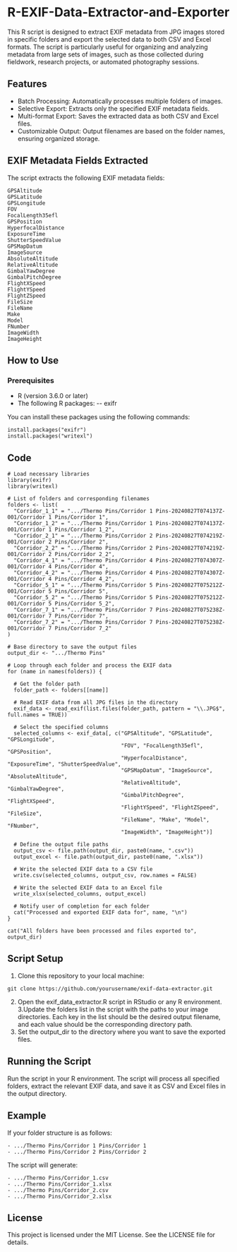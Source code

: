 # R-EXIF-Data-Extractor-and-Exporter

This R script is designed to extract EXIF metadata from JPG images stored in specific folders and export the selected data to both CSV and Excel formats. The script is particularly useful for organizing and analyzing metadata from large sets of images, such as those collected during fieldwork, research projects, or automated photography sessions.

## Features
- Batch Processing: Automatically processes multiple folders of images.
- Selective Export: Extracts only the specified EXIF metadata fields.
- Multi-format Export: Saves the extracted data as both CSV and Excel files.
- Customizable Output: Output filenames are based on the folder names, ensuring organized storage.

## EXIF Metadata Fields Extracted
The script extracts the following EXIF metadata fields:
```
GPSAltitude
GPSLatitude
GPSLongitude
FOV
FocalLength35efl
GPSPosition
HyperfocalDistance
ExposureTime
ShutterSpeedValue
GPSMapDatum
ImageSource
AbsoluteAltitude
RelativeAltitude
GimbalYawDegree
GimbalPitchDegree
FlightXSpeed
FlightYSpeed
FlightZSpeed
FileSize
FileName
Make
Model
FNumber
ImageWidth
ImageHeight
```

## How to Use
### Prerequisites
- R (version 3.6.0 or later)
- The following R packages:
-- exifr

You can install these packages using the following commands:
```
install.packages("exifr")
install.packages("writexl")
```

## Code
```
# Load necessary libraries
library(exifr)
library(writexl)

# List of folders and corresponding filenames
folders <- list(
  "Corridor_1_1" = ".../Thermo Pins/Corridor 1 Pins-20240827T074137Z-001/Corridor 1 Pins/Corridor 1",
  "Corridor_1_2" = ".../Thermo Pins/Corridor 1 Pins-20240827T074137Z-001/Corridor 1 Pins/Corridor 1_2",
  "Corridor_2_1" = ".../Thermo Pins/Corridor 2 Pins-20240827T074219Z-001/Corridor 2 Pins/Corridor 2",
  "Corridor_2_2" = ".../Thermo Pins/Corridor 2 Pins-20240827T074219Z-001/Corridor 2 Pins/Corridor 2_2",
  "Corridor_4_1" = ".../Thermo Pins/Corridor 4 Pins-20240827T074307Z-001/Corridor 4 Pins/Corridor 4",
  "Corridor_4_2" = ".../Thermo Pins/Corridor 4 Pins-20240827T074307Z-001/Corridor 4 Pins/Corridor 4_2",
  "Corridor_5_1" = ".../Thermo Pins/Corridor 5 Pins-20240827T075212Z-001/Corridor 5 Pins/Corridor 5",
  "Corridor_5_2" = ".../Thermo Pins/Corridor 5 Pins-20240827T075212Z-001/Corridor 5 Pins/Corridor 5_2",
  "Corridor_7_1" = ".../Thermo Pins/Corridor 7 Pins-20240827T075238Z-001/Corridor 7 Pins/Corridor 7",
  "Corridor_7_2" = ".../Thermo Pins/Corridor 7 Pins-20240827T075238Z-001/Corridor 7 Pins/Corridor 7_2"
)

# Base directory to save the output files
output_dir <- ".../Thermo Pins"

# Loop through each folder and process the EXIF data
for (name in names(folders)) {
  
  # Get the folder path
  folder_path <- folders[[name]]
  
  # Read EXIF data from all JPG files in the directory
  exif_data <- read_exif(list.files(folder_path, pattern = "\\.JPG$", full.names = TRUE))
  
  # Select the specified columns
  selected_columns <- exif_data[, c("GPSAltitude", "GPSLatitude", "GPSLongitude", 
                                    "FOV", "FocalLength35efl", "GPSPosition", 
                                    "HyperfocalDistance", "ExposureTime", "ShutterSpeedValue",
                                    "GPSMapDatum", "ImageSource", "AbsoluteAltitude", 
                                    "RelativeAltitude", "GimbalYawDegree", 
                                    "GimbalPitchDegree", "FlightXSpeed", 
                                    "FlightYSpeed", "FlightZSpeed", "FileSize",
                                    "FileName", "Make", "Model", "FNumber", 
                                    "ImageWidth", "ImageHeight")]
  
  # Define the output file paths
  output_csv <- file.path(output_dir, paste0(name, ".csv"))
  output_excel <- file.path(output_dir, paste0(name, ".xlsx"))
  
  # Write the selected EXIF data to a CSV file
  write.csv(selected_columns, output_csv, row.names = FALSE)
  
  # Write the selected EXIF data to an Excel file
  write_xlsx(selected_columns, output_excel)
  
  # Notify user of completion for each folder
  cat("Processed and exported EXIF data for", name, "\n")
}

cat("All folders have been processed and files exported to", output_dir)
```


## Script Setup
1. Clone this repository to your local machine:
```
git clone https://github.com/yourusername/exif-data-extractor.git
```

2. Open the exif_data_extractor.R script in RStudio or any R environment.
3.Update the folders list in the script with the paths to your image directories. Each key in the list should be the desired output filename, and each value should be the corresponding directory path.
4. Set the output_dir to the directory where you want to save the exported files.

## Running the Script
Run the script in your R environment. The script will process all specified folders, extract the relevant EXIF data, and save it as CSV and Excel files in the output directory.

## Example
If your folder structure is as follows:
```
- .../Thermo Pins/Corridor 1 Pins/Corridor 1
- .../Thermo Pins/Corridor 2 Pins/Corridor 2
```

The script will generate:
```
- .../Thermo Pins/Corridor_1.csv
- .../Thermo Pins/Corridor_1.xlsx
- .../Thermo Pins/Corridor_2.csv
- .../Thermo Pins/Corridor_2.xlsx
```

## License
This project is licensed under the MIT License. See the LICENSE file for details.
